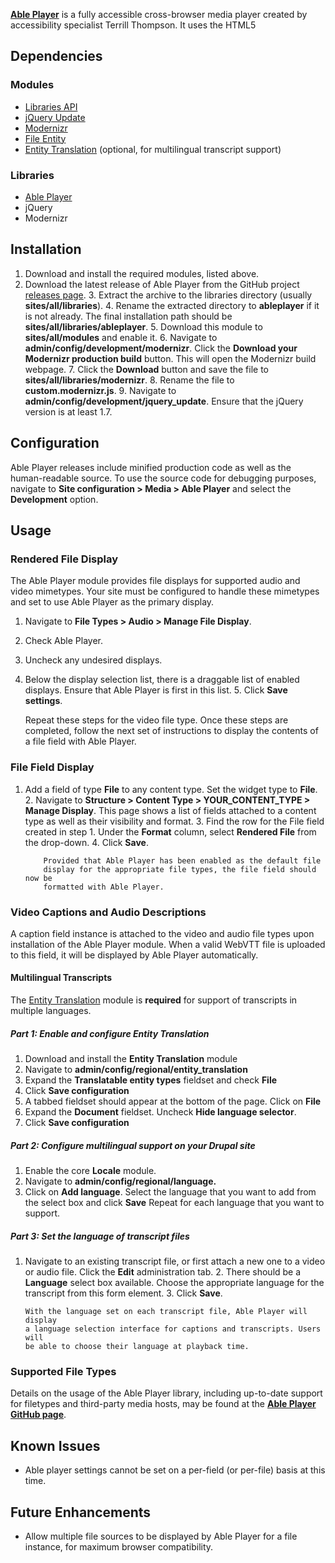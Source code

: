 **[Able Player](https://github.com/ableplayer/ableplayer)** is a fully
accessible cross-browser media player created by accessibility specialist
Terrill Thompson. It uses the HTML5 <audio> or <video> element for browsers that
support them. The Able Player module integrates the jQuery Able Player plugin as
a file formatter with support for captions, transcripts, and audio description.

## Dependencies

### Modules

*   [Libraries API](https://www.drupal.org/project/libraries)
*   [jQuery Update](https://www.drupal.org/project/jquery_update)
*   [Modernizr](https://www.drupal.org/project/modernizr)
*   [File Entity](https://www.drupal.org/project/file_entity)
*   [Entity Translation](https://www.drupal.org/project/entity_translation)
    (optional, for multilingual transcript support)

### Libraries

*   [Able Player](https://github.com/ableplayer/ableplayer)
*   jQuery
*   Modernizr

## Installation

1.  Download and install the required modules, listed above.
2.  Download the latest release of Able Player from the GitHub project [releases
    page](https://github.com/ableplayer/ableplayer/releases).
    3.  Extract the archive to the libraries directory (usually
        **sites/all/libraries**).
        4.  Rename the extracted directory to **ableplayer** if it is not
            already. The final installation path should be
            **sites/all/libraries/ableplayer**.
            5.  Download this module to **sites/all/modules** and enable it.
            6.  Navigate to **admin/config/development/modernizr**. Click the
                **Download your Modernizr production build** button. This will
                open the Modernizr build webpage.
                7.  Click the **Download** button and save the file to
                    **sites/all/libraries/modernizr**.
                    8.  Rename the file to **custom.modernizr.js**.
                    9.  Navigate to **admin/config/development/jquery_update**.
                        Ensure that the jQuery version is at least 1.7.

## Configuration

Able Player releases include minified production code as well as the
human-readable source. To use the source code for debugging purposes, navigate
to **Site configuration > Media > Able Player** and select the **Development**
option.

## Usage

### Rendered File Display

The Able Player module provides file displays for supported audio and video
mimetypes. Your site must be configured to handle these mimetypes and set to use
Able Player as the primary display.

1.  Navigate to **File Types > Audio > Manage File Display**.
2.  Check Able Player.
3.  Uncheck any undesired displays.
4.  Below the display selection list, there is a draggable list of enabled
    displays. Ensure that Able Player is first in this list.
    5.  Click **Save settings**.

    Repeat these steps for the video file type. Once these steps are completed,
    follow the next set of instructions to display the contents of a file field
    with Able Player.

### File Field Display

1.  Add a field of type **File** to any content type. Set the widget type to
    **File**.
    2.  Navigate to **Structure > Content Type > YOUR_CONTENT_TYPE > Manage
        Display**. This page shows a list of fields attached to a content type
        as well as their visibility and format.
        3.  Find the row for the File field created in step 1\. Under the
            **Format** column, select **Rendered File** from the drop-down.
            4.  Click **Save**.

            Provided that Able Player has been enabled as the default file
            display for the appropriate file types, the file field should now be
            formatted with Able Player.

### Video Captions and Audio Descriptions

A caption field instance is attached to the video and audio file types upon
installation of the Able Player module. When a valid WebVTT file is uploaded to
this field, it will be displayed by Able Player automatically.

#### Multilingual Transcripts

The [Entity Translation](https://drupal.org/project/entity_translation) module
is **required** for support of transcripts in multiple languages.

##### Part 1: Enable and configure Entity Translation

1.  Download and install the **Entity Translation** module
2.  Navigate to **admin/config/regional/entity_translation**
3.  Expand the **Translatable entity types** fieldset and check **File**
4.  Click **Save configuration**
5.  A tabbed fieldset should appear at the bottom of the page. Click on **File**
6.  Expand the **Document** fieldset. Uncheck **Hide language selector**.
7.  Click **Save configuration**

##### Part 2: Configure multilingual support on your Drupal site

1.  Enable the core **Locale** module.
2.  Navigate to **admin/config/regional/language.**
3.  Click on **Add language**. Select the language that you want to add from the
    select box and click **Save** Repeat for each language that you want to
    support.

##### Part 3: Set the language of transcript files

1.  Navigate to an existing transcript file, or first attach a new one to a
    video or audio file. Click the **Edit** administration tab.
    2.  There should be a **Language** select box available. Choose the
        appropriate language for the transcript from this form element.
        3.  Click **Save**.

        With the language set on each transcript file, Able Player will display
        a language selection interface for captions and transcripts. Users will
        be able to choose their language at playback time.

### Supported File Types

Details on the usage of the Able Player library, including up-to-date support
for filetypes and third-party media hosts, may be found at the [**Able Player
  GitHub page**](https://github.com/ableplayer/ableplayer).

## Known Issues

*   Able player settings cannot be set on a per-field (or per-file) basis at
    this time.

## Future Enhancements

*   Allow multiple file sources to be displayed by Able Player for a file
    instance, for maximum browser compatibility.
